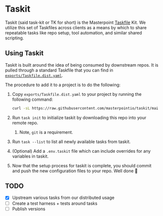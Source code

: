 # Taskit

Taskit (said task-kit or TK for short) is the Masterpoint [Taskfile](https://taskfile.dev/) Kit. We utilize this set of Taskfiles across clients as a means by which to share repeatable tasks like repo setup, tool automation, and similar shared scripting.

## Using Taskit

Taskit is built around the idea of being consumed by downstream repos. It is pulled through a standard Taskfile that you can find in [`exports/Taskfile.dist.yaml`](./exports/Taskfile.dist.yaml).

The procedure to add it to a project is to do the following:

1. Copy `exports/Taskfile.dist.yaml` to your project by running the following command:

   ```bash
   curl -sL https://raw.githubusercontent.com/masterpointio/taskit/main/exports/Taskfile.dist.yaml -o Taskfile.dist.yaml
   ```

1. Run `task init` to initialize taskit by downloading this repo into your remote repo.
   1. Note, `git` is a requirement.
1. Run `task --list` to list all newly available tasks from taskit.
1. (Optional) Add a `.env.taskit` file which can include overrides for any variables in taskit.
1. Now that the setup process for taskit is complete, you should commit and push the new configuration files to your repo. Well done 👏

## TODO

- [x] Upstream various tasks from our distributed usage
- [ ] Create a test harness + tests around tasks
- [ ] Publish versions

